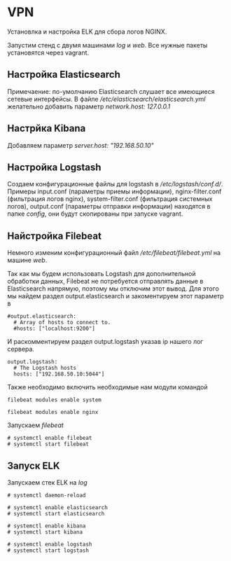 # VPN

Установлка и настройка ELK для сбора логов NGINX.

Запустим стенд с двумя машинами *log* и *web*. Все нужные пакеты установятся через vagrant.

## Настройка Elasticsearch

Примечаение: по-умолчанию Elasticsearch слушает все имеющиеся сетевые интерфейсы. В файле */etc/elasticsearch/elasticsearch.yml* желательно добавить параметр *network.host: 127.0.0.1*

## Настрйка Kibana

Добавляем параметр *server.host: "192.168.50.10"*

## Настройка Logstash

Создаем конфигурационные файлы для logstash в */etc/logstash/conf.d/*. Примеры input.conf (параметры приемы информации), nginx-filter.conf (фильтрация логов nginx), system-filter.conf (фильтрация системных логов), output.conf (параметры отправки информации) находятся в папке *config*, они будут скопированы при запуске vagrant.

## Найстройка Filebeat

Немного изменим конфигурационный файл */etc/filebeat/filebeat.yml* на машине *web*.

Так как мы будем использовать Logstash для дополнительной обработки данных, Filebeat не потребуется отправлять данные в Elasticsearch напрямую, поэтому мы отключим этот вывод. Для этого мы найдем раздел output.elasticsearch и закоментируем этот параметр в 

	#output.elasticsearch:
	  # Array of hosts to connect to.
	  #hosts: ["localhost:9200"]

И раскомментируем раздел output.logstash указав ip нашего лог сервера.

	output.logstash:
	  # The Logstash hosts
	  hosts: ["192.168.50.10:5044"]

Также необходимо включить необходимые нам модули командой

	filebeat modules enable system

	filebeat modules enable nginx

Запускаем *filebeat*

	# systemctl enable filebeat
	# systemctl start filebeat


## Запуск ELK

Запускаем стек ELK на *log*

	# systemctl daemon-reload

	# systemctl enable elasticsearch
	# systemctl start elasticsearch

	# systemctl enable kibana
	# systemctl start kibana

	# systemctl enable logstash
	# systemctl start logstash